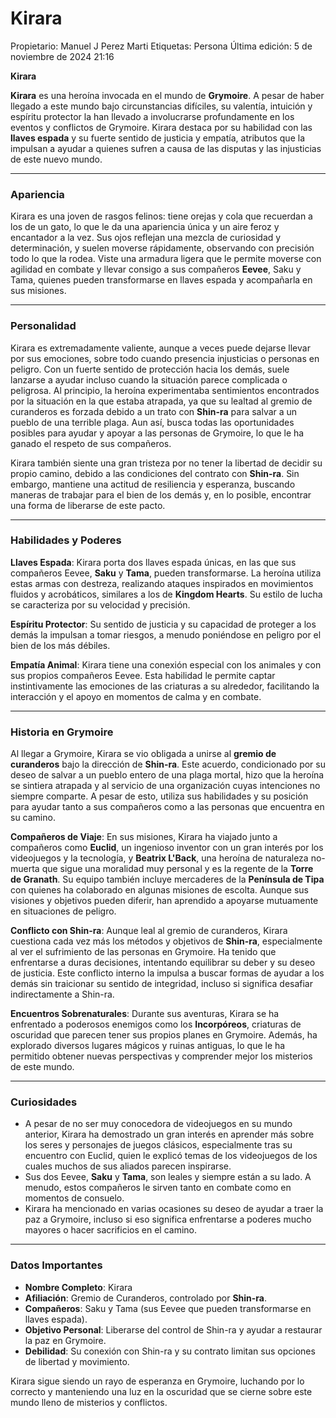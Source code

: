 # Kirara

Propietario: Manuel J Perez Marti
Etiquetas: Persona
Última edición: 5 de noviembre de 2024 21:16

**Kirara**

**Kirara** es una heroína invocada en el mundo de **Grymoire**. A pesar de haber llegado a este mundo bajo circunstancias difíciles, su valentía, intuición y espíritu protector la han llevado a involucrarse profundamente en los eventos y conflictos de Grymoire. Kirara destaca por su habilidad con las **llaves espada** y su fuerte sentido de justicia y empatía, atributos que la impulsan a ayudar a quienes sufren a causa de las disputas y las injusticias de este nuevo mundo.

---

### Apariencia

Kirara es una joven de rasgos felinos: tiene orejas y cola que recuerdan a los de un gato, lo que le da una apariencia única y un aire feroz y encantador a la vez. Sus ojos reflejan una mezcla de curiosidad y determinación, y suelen moverse rápidamente, observando con precisión todo lo que la rodea. Viste una armadura ligera que le permite moverse con agilidad en combate y llevar consigo a sus compañeros **Eevee**, Saku y Tama, quienes pueden transformarse en llaves espada y acompañarla en sus misiones.

---

### Personalidad

Kirara es extremadamente valiente, aunque a veces puede dejarse llevar por sus emociones, sobre todo cuando presencia injusticias o personas en peligro. Con un fuerte sentido de protección hacia los demás, suele lanzarse a ayudar incluso cuando la situación parece complicada o peligrosa. Al principio, la heroína experimentaba sentimientos encontrados por la situación en la que estaba atrapada, ya que su lealtad al gremio de curanderos es forzada debido a un trato con **Shin-ra** para salvar a un pueblo de una terrible plaga. Aun así, busca todas las oportunidades posibles para ayudar y apoyar a las personas de Grymoire, lo que le ha ganado el respeto de sus compañeros.

Kirara también siente una gran tristeza por no tener la libertad de decidir su propio camino, debido a las condiciones del contrato con **Shin-ra**. Sin embargo, mantiene una actitud de resiliencia y esperanza, buscando maneras de trabajar para el bien de los demás y, en lo posible, encontrar una forma de liberarse de este pacto.

---

### Habilidades y Poderes

**Llaves Espada**: Kirara porta dos llaves espada únicas, en las que sus compañeros Eevee, **Saku** y **Tama**, pueden transformarse. La heroína utiliza estas armas con destreza, realizando ataques inspirados en movimientos fluidos y acrobáticos, similares a los de **Kingdom Hearts**. Su estilo de lucha se caracteriza por su velocidad y precisión.

**Espíritu Protector**: Su sentido de justicia y su capacidad de proteger a los demás la impulsan a tomar riesgos, a menudo poniéndose en peligro por el bien de los más débiles.

**Empatía Animal**: Kirara tiene una conexión especial con los animales y con sus propios compañeros Eevee. Esta habilidad le permite captar instintivamente las emociones de las criaturas a su alrededor, facilitando la interacción y el apoyo en momentos de calma y en combate.

---

### Historia en Grymoire

Al llegar a Grymoire, Kirara se vio obligada a unirse al **gremio de curanderos** bajo la dirección de **Shin-ra**. Este acuerdo, condicionado por su deseo de salvar a un pueblo entero de una plaga mortal, hizo que la heroína se sintiera atrapada y al servicio de una organización cuyas intenciones no siempre comparte. A pesar de esto, utiliza sus habilidades y su posición para ayudar tanto a sus compañeros como a las personas que encuentra en su camino.

**Compañeros de Viaje**: En sus misiones, Kirara ha viajado junto a compañeros como **Euclid**, un ingenioso inventor con un gran interés por los videojuegos y la tecnología, y **Beatrix L'Back**, una heroína de naturaleza no-muerta que sigue una moralidad muy personal y es la regente de la **Torre de Granath**. Su equipo también incluye mercaderes de la **Península de Tipa** con quienes ha colaborado en algunas misiones de escolta. Aunque sus visiones y objetivos pueden diferir, han aprendido a apoyarse mutuamente en situaciones de peligro.

**Conflicto con Shin-ra**: Aunque leal al gremio de curanderos, Kirara cuestiona cada vez más los métodos y objetivos de **Shin-ra**, especialmente al ver el sufrimiento de las personas en Grymoire. Ha tenido que enfrentarse a duras decisiones, intentando equilibrar su deber y su deseo de justicia. Este conflicto interno la impulsa a buscar formas de ayudar a los demás sin traicionar su sentido de integridad, incluso si significa desafiar indirectamente a Shin-ra.

**Encuentros Sobrenaturales**: Durante sus aventuras, Kirara se ha enfrentado a poderosos enemigos como los **Incorpóreos**, criaturas de oscuridad que parecen tener sus propios planes en Grymoire. Además, ha explorado diversos lugares mágicos y ruinas antiguas, lo que le ha permitido obtener nuevas perspectivas y comprender mejor los misterios de este mundo.

---

### Curiosidades

- A pesar de no ser muy conocedora de videojuegos en su mundo anterior, Kirara ha demostrado un gran interés en aprender más sobre los seres y personajes de juegos clásicos, especialmente tras su encuentro con Euclid, quien le explicó temas de los videojuegos de los cuales muchos de sus aliados parecen inspirarse.
- Sus dos Eevee, **Saku** y **Tama**, son leales y siempre están a su lado. A menudo, estos compañeros le sirven tanto en combate como en momentos de consuelo.
- Kirara ha mencionado en varias ocasiones su deseo de ayudar a traer la paz a Grymoire, incluso si eso significa enfrentarse a poderes mucho mayores o hacer sacrificios en el camino.

---

### Datos Importantes

- **Nombre Completo**: Kirara
- **Afiliación**: Gremio de Curanderos, controlado por **Shin-ra**.
- **Compañeros**: Saku y Tama (sus Eevee que pueden transformarse en llaves espada).
- **Objetivo Personal**: Liberarse del control de Shin-ra y ayudar a restaurar la paz en Grymoire.
- **Debilidad**: Su conexión con Shin-ra y su contrato limitan sus opciones de libertad y movimiento.

Kirara sigue siendo un rayo de esperanza en Grymoire, luchando por lo correcto y manteniendo una luz en la oscuridad que se cierne sobre este mundo lleno de misterios y conflictos.